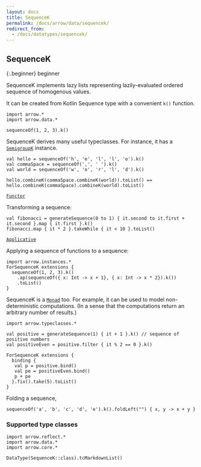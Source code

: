 ```yaml
---
layout: docs
title: SequenceK
permalink: /docs/arrow/data/sequencek/
redirect_from:
  - /docs/datatypes/sequencek/
---
```


## SequenceK

{:.beginner}
beginner

SequenceK implements lazy lists representing lazily-evaluated ordered sequence of homogenous values.

It can be created from Kotlin Sequence type with a convenient `k()` function.

```kotlin:ank
import arrow.*
import arrow.data.*

sequenceOf(1, 2, 3).k()
```

SequenceK derives many useful typeclasses. For instance, it has a [`SemigroupK`](/docs/arrow/typeclasses/semigroupk/) instance.

```kotlin:ank
val hello = sequenceOf('h', 'e', 'l', 'l', 'o').k()
val commaSpace = sequenceOf(',', ' ').k()
val world = sequenceOf('w', 'o', 'r', 'l', 'd').k()

hello.combineK(commaSpace.combineK(world)).toList() == hello.combineK(commaSpace).combineK(world).toList()
```

[`Functor`](/docs/arrow/typeclasses/functor/)

Transforming a sequence:
```kotlin:ank
val fibonacci = generateSequence(0 to 1) { it.second to it.first + it.second }.map { it.first }.k()
fibonacci.map { it * 2 }.takeWhile { it < 10 }.toList()
```

[`Applicative`](/docs/arrow/typeclasses/applicative/)

Applying a sequence of functions to a sequence:
```kotlin:ank
import arrow.instances.*
ForSequenceK extensions {
  sequenceOf(1, 2, 3).k()
    .ap(sequenceOf({ x: Int -> x + 1}, { x: Int -> x * 2}).k())
    .toList()
}
```

SequenceK is a [`Monad`](/docs/arrow/typeclasses/monad/) too. For example, it can be used to model non-deterministic computations. (In a sense that the computations return an arbitrary number of results.)

```kotlin:ank
import arrow.typeclasses.*

val positive = generateSequence(1) { it + 1 }.k() // sequence of positive numbers
val positiveEven = positive.filter { it % 2 == 0 }.k()

ForSequenceK extensions {
  binding {
   val p = positive.bind()
   val pe = positiveEven.bind()
   p + pe
  }.fix().take(5).toList()
}
```

Folding a sequence,

```kotlin:ank
sequenceOf('a', 'b', 'c', 'd', 'e').k().foldLeft("") { x, y -> x + y }
```

### Supported type classes

```kotlin:ank:replace
import arrow.reflect.*
import arrow.data.*
import arrow.core.*

DataType(SequenceK::class).tcMarkdownList()
```
